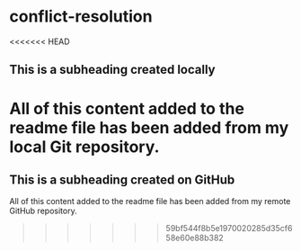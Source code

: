 # conflict-resolution

<<<<<<< HEAD
## This is a subheading created locally
All of this content added to the readme file has been added from my local Git repository.
=======
## This is a subheading created on GitHub

All of this content added to the readme file has been added from my remote GitHub repository.
>>>>>>> 59bf544f8b5e1970020285d35cf658e60e88b382
